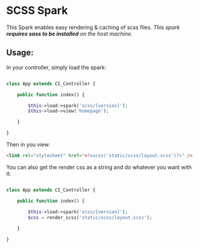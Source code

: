 # SCSS Spark

This Spark enables easy rendering & caching of scss files.
*This spark **requires sass to be installed** on the host machine*.

## Usage:

In your controller, simply load the spark:

```php

class App extends CI_Controller {

	public function index()	{

		$this->load->spark('scss/[version]');
		$this->load->view('homepage');

	}

}
```


Then in you view:

```html
<link rel="stylesheet" href="<?=scss('static/scss/layout.scss')?>" />
```

You can also get the render css as a string and do whatever you want with it:
```php

class App extends CI_Controller {

	public function index()	{

		$this->load->spark('scss/[version]');
		$css = render_scss('static/scss/layout.scss');
		
	}

}
```